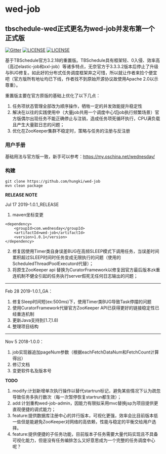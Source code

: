 # wed-job

## tbschedule-wed正式更名为wed-job并发布第一个正式版 ##

[![Gitter](https://badges.gitter.im/wednesday-lj/wed-job.svg)](https://gitter.im/wednesday-lj/wed-job?utm_source=badge&utm_medium=badge&utm_campaign=pr-badge)   [![LICENSE](https://img.shields.io/badge/License-GPLv3-blue)](http://www.gnu.org/licenses/gpl-3.0-standalone.html)  [![LICENSE](https://img.shields.io/badge/license-Anti%20996-blue.svg)](https://github.com/996icu/996.ICU/blob/master/LICENSE)


基于TBSchedule官方3.2.18的重置版。TBSchedule具有框架轻、0入侵、效率高（高过elastic-job和xxl-job）等诸多特点，无奈官方于3.3.3.2版本后停止了升级与BUG修复。如此好的分布式任务调度框架弃之可惜，所以就让作者来捡个便宜吧（官方版所有地址均已下线，作者找不到原始开源协议故使用Apache 2.0以示尊重）。

重置版主要在官方原版的基础上优化了以下几点： 
>
1. 任务项状态管理全部改为顺序操作，牺牲一定的并发效能提升稳定性 
2. 解决在以往的实践使用中（大量job共用一个调度中心切job执行频繁场景）官方版偶尔出现任务不能正确停止与注销，造成任务项死循环执行，CPU满负载且产生大量脏日志的问题；
3. 优化在ZooKeeper集群不稳定时，策略与任务的注册与反注册



### 用户手册
基础用法与官方版一致，新手可以参考：https://my.oschina.net/wednesday/

### 构建
    git clone https://github.com/hungki/wed-job
	mvn clean package

**RELEASE NOTE**


Jul 17 2019-1.0.1_RELEASE

1. maven坐标变更
```
<dependency>
    <groupId>com.wednesday</groupId>
    <artifactId>wed-job</artifactId>
    <version>1.0.1</version>
</dependency>
```
2. 修复因使用Timer类自身误差BUG在高频SLEEP模式下调用任务，当误差时间累积超过SLEEP时间时任务变成无限执行的问题（使用的ScheduledThreadPoolExecutord代替）；
3. 将原生ZooKeeper api 替换为CuratorFramework以修复因官方最后版本zk重连机制不健全引起的任务执行server假死无任何日志输出的问题；

---

Feb 28 2019-1.0.1_GA：

1. 修复Sleep时间短(ex:500ms)下，使用Timer类BUG导致Task停摆的问题
2. 使用CuratorFramework代替官方ZooKeeper API已获得更好的链接稳定性已经重连机制
3. 更新Java支持到[1.7,1.8)
4. 整理项目结构

---

Nov 5 2018-1.0.0：

1. job实现器追加pageNum参数（根据eachFetchDataNum和FetchCount计算得出）
2. 修订文档
3. 变更软件名及版本号

**TODO**

1. modify:计划新增单次执行操作以替代startrun标记，避免某些情况下认为疏忽导致任务多执行数次（每一次暂停恢复startrun都生效）；
2. add:计划重构wed-job-admin，因能力有限拟采用mvc替换jsp为项目提供更直观便捷的调式能力；
3. feature:提供数据库注册中心的并行版本，可视化更强，效率会比目前版本低一些但是能避免ZooKeeper对网络的高依赖，性能与稳定的平衡交给用户选择。
4. feature:提供便捷的子任务功能，目前版本子任务需要大量代码实现且不具备可视化能力，但是没有任务编排怎么又好意思成为一个完整的任务调度中心呢？
